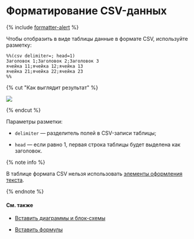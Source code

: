 # Форматирование CSV-данных

{% include [formatter-alert](../../_includes/wiki/formatter-alert.md) %}

Чтобы отобразить в виде таблицы данные в формате CSV, используйте разметку:

```
%%(csv delimiter=; head=1)
Заголовок 1;Заголовок 2;Заголовок 3
ячейка 11;ячейка 12;ячейка 13
ячейка 21;ячейка 22;ячейка 23
%%
```

{% cut "Как выглядит результат" %}

![](../../_assets/wiki/csv-table.png)

{% endcut %}

Параметры разметки:

* `delimiter` — разделитель полей в CSV-записи таблицы;

* `head` — если равно 1, первая строка таблицы будет выделена как заголовок.

{% note info %}

В таблице формата CSV нельзя использовать [элементы оформления текста](formatting.md).

{% endnote %}

#### См. также

* [Вставить диаграммы и блок-схемы](diagram.md)

* [Вставить формулы](formulas.md) 